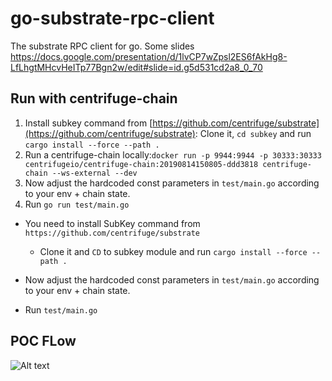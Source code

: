# go-substrate-rpc-client

The substrate RPC client for go. Some slides https://docs.google.com/presentation/d/1lvCP7wZpsl2ES6fAkHg8-LfLhgtMHcvHeITp77Bgn2w/edit#slide=id.g5d531cd2a8_0_70

## Run with centrifuge-chain

1. Install subkey command from [https://github.com/centrifuge/substrate](https://github.com/centrifuge/substrate): Clone it, `cd subkey` and run `cargo install --force --path .`
2. Run a centrifuge-chain locally:`docker run -p 9944:9944 -p 30333:30333 centrifugeio/centrifuge-chain:20190814150805-ddd3818 centrifuge-chain --ws-external --dev`
3. Now adjust the hardcoded const parameters in `test/main.go` according to your env + chain state.
4. Run `go run test/main.go`

- You need to install SubKey command from `https://github.com/centrifuge/substrate`
   - Clone it and `CD` to subkey module and run `cargo install --force --path .`
   
- Now adjust the hardcoded const parameters in `test/main.go` according to your env + chain state.
- Run `test/main.go`

## POC FLow

![Alt text](extrinsic-execution.png?raw=true "Extrinsic Execution")
